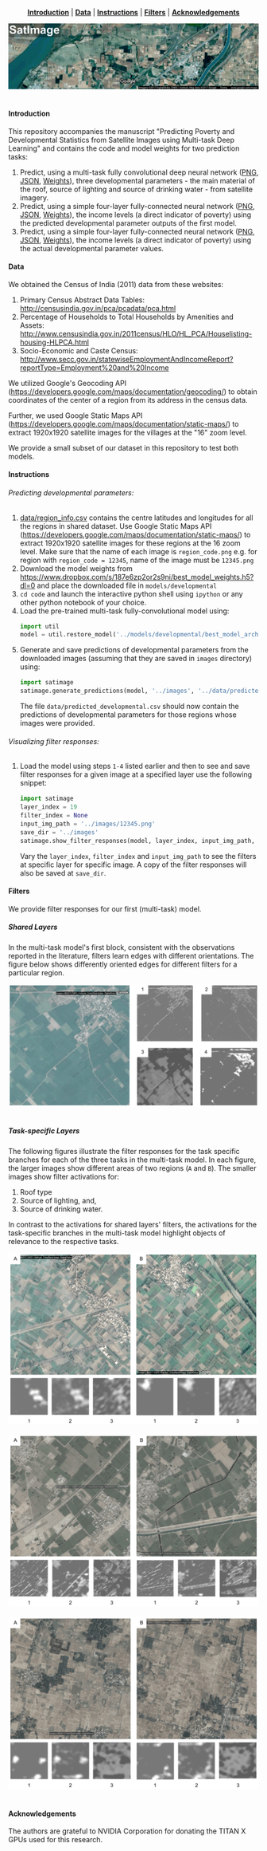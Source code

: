 <p align="center">
<b><a href="#introduction">Introduction</a></b>
|
<b><a href="#data">Data</a></b>
|
<b><a href="#instructions">Instructions</a></b>
|
<b><a href="#filters">Filters</a></b>
|
<b><a href="#acknowledgements">Acknowledgements</a></b>
</p>

<a href="https://github.com/agarwalt/satimage">
<div align="center">
	<img src="readme_images/header_img.png">
</div>
</a><br>

#### Introduction

This repository accompanies the manuscript "Predicting Poverty and Developmental Statistics from Satellite Images using Multi-task Deep Learning" and contains the code and model weights for two prediction tasks: 

1. Predict, using a multi-task fully convolutional deep neural network (<a href="models/developmental/model.png" target="_blank">PNG</a>, <a href="models/developmental/best_model_architecture.json" target="_blank">JSON</a>, <a href="https://www.dropbox.com/s/187e6zp2or2s9ni/best_model_weights.h5?dl=0" target="_blank">Weights</a>), three developmental parameters - the main material of the roof, source of lighting and source of drinking water - from satellite imagery.
2. Predict, using a simple four-layer fully-connected neural network (<a href="models/income_poverty_pd/model.png" target="_blank">PNG</a>, <a href="models/income_poverty_pd/best_model_architecture.json" target="_blank">JSON</a>, <a href="https://www.dropbox.com/s/ml3hkms3nlx0k0u/best_model_weights.h5?dl=0" target="_blank">Weights</a>), the income levels (a direct indicator of poverty) using the predicted developmental parameter outputs of the first model.
2. Predict, using a simple four-layer fully-connected neural network (<a href="models/income_poverty_cd/model.png" target="_blank">PNG</a>, <a href="models/income_poverty_cd/best_model_architecture.json" target="_blank">JSON</a>, <a href="" target="_blank">Weights</a>), the income levels (a direct indicator of poverty) using the actual developmental parameter values.


#### Data

We obtained the Census of India (2011) data from these websites: 

1. Primary Census Abstract Data Tables: <a href="http://censusindia.gov.in/pca/pcadata/pca.html" target="_blank">http://censusindia.gov.in/pca/pcadata/pca.html</a>
2. Percentage of Households to Total Households by Amenities and Assets: <a href="http://www.censusindia.gov.in/2011census/HLO/HL_PCA/Houselisting-housing-HLPCA.html" target="_blank">http://www.censusindia.gov.in/2011census/HLO/HL_PCA/Houselisting-housing-HLPCA.html</a>
3. Socio-Economic and Caste Census: <a href="http://www.secc.gov.in/statewiseEmploymentAndIncomeReport?reportType=Employment%20and%20Income" target="_blank">http://www.secc.gov.in/statewiseEmploymentAndIncomeReport?reportType=Employment%20and%20Income</a>

We utilized Google's Geocoding API (https://developers.google.com/maps/documentation/geocoding/) to obtain coordinates of the center of a region from its address in the census data.  

Further, we used Google Static Maps API (https://developers.google.com/maps/documentation/static-maps/) to extract 1920x1920 satellite images for the villages at the "16" zoom level.

We provide a small subset of our dataset in this repository to test both models.


#### Instructions

###### Predicting developmental parameters:
1. <a href="data/region_info.csv" target="_blank">data/region_info.csv</a> contains the centre latitudes and longitudes for all the regions in shared dataset. Use Google Static Maps API (https://developers.google.com/maps/documentation/static-maps/) to extract 1920x1920 satellite images for these regions at the 16 zoom level. Make sure that the name of each image is `region_code.png` e.g. for region with `region_code = 12345`, name of the image must be `12345.png`
2. Download the model weights from https://www.dropbox.com/s/187e6zp2or2s9ni/best_model_weights.h5?dl=0 and place the downloaded file in `models/developmental`
3. `cd code` and launch the interactive python shell using `ipython` or any other python notebook of your choice.  
4. Load the pre-trained multi-task fully-convolutional model using: 
    ```python
    import util
    model = util.restore_model('../models/developmental/best_model_architecture.json', '../models/developmental/best_model_weights.h5')
    ``` 
5. Generate and save predictions of developmental parameters from the downloaded images (assuming that they are saved in `images` directory) using:
    ```python
    import satimage
    satimage.generate_predictions(model, '../images', '../data/predicted_developmental.csv')
    ```
    The file `data/predicted_developmental.csv` should now contain the predictions of developmental parameters for those regions whose images were provided.
    
###### Visualizing filter responses:
1.  Load the model using steps `1-4` listed earlier and then to see and save filter responses for a given image at a specified layer use the following snippet:
    ```python
    import satimage
    layer_index = 19
    filter_index = None
    input_img_path = '../images/12345.png'
    save_dir = '../images'
    satimage.show_filter_responses(model, layer_index, input_img_path, save_dir, filter_index)
    ```
    Vary the `layer_index`, `filter_index` and `input_img_path` to see the filters at specific layer for specific image. A copy of the filter responses will also be saved at `save_dir`.

#### Filters

We provide filter responses for our first (multi-task) model.

##### Shared Layers

In the multi-task model's first block, consistent with the observations reported in the literature, filters learn edges with different orientations. The figure below shows differently oriented edges for different filters for a particular region.

<div align="center">
	<img src="filter_responses/shared_1.png">
</div>
<br>

##### Task-specific Layers

The following figures illustrate the filter responses for the task specific branches for each of the three tasks in the multi-task model. In each figure, the larger images show different areas of two regions (`A` and `B`). The smaller images show filter activations for: 

1. Roof type 
2. Source of lighting, and,
3. Source of drinking water. 

In contrast to the activations for shared layers' filters, the activations for the task-specific branches in the multi-task model highlight objects of relevance to the respective tasks.

<div align="center">
	<img src="filter_responses/task_specific_1.png">
</div>
<br>

<div align="center">
	<img src="filter_responses/task_specific_2.png">
</div>
<br>

<div align="center">
	<img src="filter_responses/task_specific_3.png">
</div>
<br>


#### Acknowledgements

The authors are grateful to NVIDIA Corporation for donating the TITAN X GPUs used for this research.
